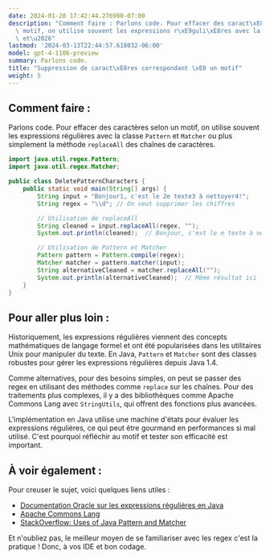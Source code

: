 ```yaml
---
date: 2024-01-20 17:42:44.276980-07:00
description: "Comment faire : Parlons code. Pour effacer des caract\xE8res selon un\
  \ motif, on utilise souvent les expressions r\xE9guli\xE8res avec la classe `Pattern`\
  \ et\u2026"
lastmod: '2024-03-13T22:44:57.618032-06:00'
model: gpt-4-1106-preview
summary: Parlons code.
title: "Suppression de caract\xE8res correspondant \xE0 un motif"
weight: 5
---
```


## Comment faire :
Parlons code. Pour effacer des caractères selon un motif, on utilise souvent les expressions régulières avec la classe `Pattern` et `Matcher` ou plus simplement la méthode `replaceAll` des chaînes de caractères.

```java
import java.util.regex.Pattern;
import java.util.regex.Matcher;

public class DeletePatternCharacters {
    public static void main(String[] args) {
        String input = "Bonjour1, c'est le 2e texte3 à nettoyer4!";
        String regex = "\\d"; // On veut supprimer les chiffres

        // Utilisation de replaceAll
        String cleaned = input.replaceAll(regex, "");
        System.out.println(cleaned);  // Bonjour, c'est le e texte à nettoyer!

        // Utilisation de Pattern et Matcher
        Pattern pattern = Pattern.compile(regex);
        Matcher matcher = pattern.matcher(input);
        String alternativeCleaned = matcher.replaceAll("");
        System.out.println(alternativeCleaned);  // Même résultat ici
    }
}
```

## Pour aller plus loin :
Historiquement, les expressions régulières viennent des concepts mathématiques de langage formel et ont été popularisées dans les utilitaires Unix pour manipuler du texte. En Java, `Pattern` et `Matcher` sont des classes robustes pour gérer les expressions régulières depuis Java 1.4.

Comme alternatives, pour des besoins simples, on peut se passer des regex en utilisant des méthodes comme `replace` sur les chaînes. Pour des traitements plus complexes, il y a des bibliothèques comme Apache Commons Lang avec `StringUtils`, qui offrent des fonctions plus avancées.

L'implémentation en Java utilise une machine d'états pour évaluer les expressions régulières, ce qui peut être gourmand en performances si mal utilisé. C'est pourquoi réfléchir au motif et tester son efficacité est important.

## À voir également :
Pour creuser le sujet, voici quelques liens utiles :

- [Documentation Oracle sur les expressions régulières en Java](https://docs.oracle.com/javase/8/docs/api/java/util/regex/Pattern.html)
- [Apache Commons Lang](https://commons.apache.org/proper/commons-lang/)
- [StackOverflow: Uses of Java Pattern and Matcher](https://stackoverflow.com/questions/4450045/difference-between-string-replace-and-replaceall)

Et n'oubliez pas, le meilleur moyen de se familiariser avec les regex c'est la pratique ! Donc, à vos IDE et bon codage.
